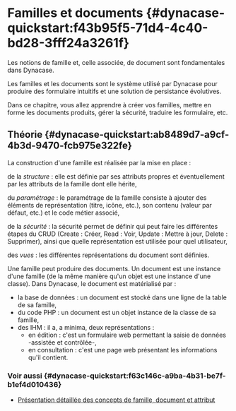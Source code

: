 # Familles et documents {#dynacase-quickstart:f43b95f5-71d4-4c40-bd28-3fff24a3261f}

Les notions de famille et, celle associée, de document sont fondamentales dans Dynacase.

Les familles et les documents sont le système utilisé par Dynacase pour produire des formulaire intuitifs et une solution de persistance évolutives.

Dans ce chapitre, vous allez apprendre à créer vos familles, mettre en forme les documents produits, gérer la sécurité, traduire les formulaire, etc.

## Théorie {#dynacase-quickstart:ab8489d7-a9cf-4b3d-9470-fcb975e322fe}

La construction d'une famille est réalisée par la mise en place :

de la *structure*
:   elle est définie par ses attributs propres et éventuellement par les attributs de la famille dont elle hérite,

du *paramétrage*
:   le paramétrage de la famille consiste à ajouter des éléments de représentation (titre, icône, etc.),
    son contenu (valeur par défaut, etc.) et le code métier associé,

de la *sécurité*
:   la sécurité permet de définir qui peut faire les différentes étapes du CRUD (Create : Créer, Read : Voir, Update : Mettre à jour, Delete : Supprimer),
    ainsi que quelle représentation est utilisée pour quel utilisateur,

des *vues*
:   les différentes représentations du document sont définies.

Une famille peut produire des documents. Un document est une instance d'une famille (de la même manière qu'un objet est une instance d'une classe). 
Dans Dynacase, le document est matérialisé par :

-   la base de données : un document est stocké dans une ligne de la table de sa famille,
-   du code PHP : un document est un objet instance de la classe de sa famille,
-   des IHM : il a, a minima, deux représentations :
    -   en édition : c'est un formulaire web permettant la saisie de données -assistée et contrôlée-,
    -   en consultation : c'est une page web présentant les informations qu'il contient.

### Voir aussi {#dynacase-quickstart:f63c146c-a9ba-4b31-be7f-b1ef4d010436}

* [Présentation détaillée des concepts de famille, document et attribut][ManualIntro]

[ManualIntro]: https://docs.anakeen.com/dynacase/3.2/dynacase-doc-core-reference/website/book/core-ref:e01bf76d-481b-41fd-ac64-167a68d34c55.html#core-ref:e01bf76d-481b-41fd-ac64-167a68d34c55 "Manuel de référence Core : famille, document et attribut"

